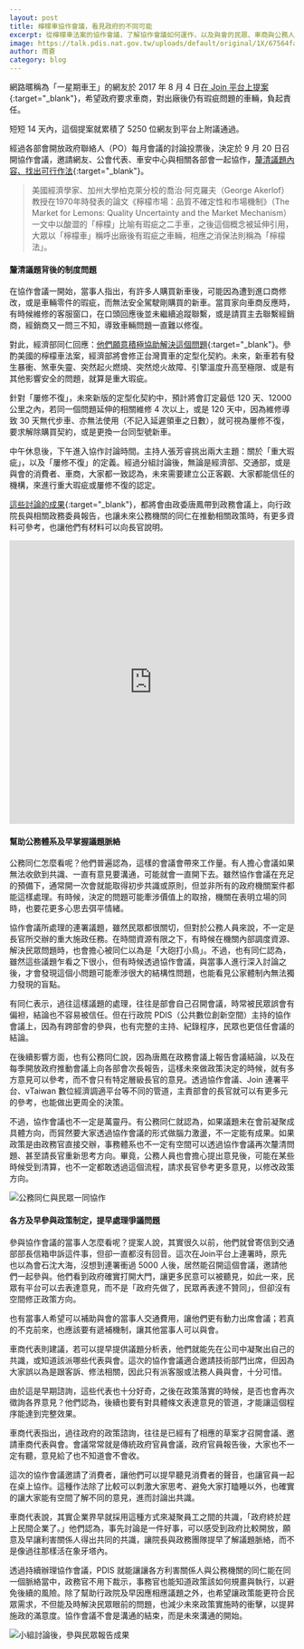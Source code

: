 ```yaml
---
layout: post
title: 檸檬車協作會議，看見政府的不同可能
excerpt: 從檸檬車法案的協作會議，了解協作會議如何運作，以及與會的民眾、車商與公務人員如何看待。
image: https://talk.pdis.nat.gov.tw/uploads/default/original/1X/67564faee7f553b55806e03f6fb9c58f12522875.JPG
author: 雨蒼
category: blog
---
```


網路暱稱為「一星期車王」的網友於 2017 年 8 月 4 日[在 Join 平台上提案](https://join.gov.tw/idea/detail/85924fe2-a1b4-4cca-b5fd-3d29ed9ae34e){:target="_blank"}，希望政府要求車商，對出廠後仍有瑕疵問題的車輛，負起責任。

短短 14 天內，這個提案就累積了 5250 位網友到平台上附議通過。

經過各部會開放政府聯絡人（PO）每月會議的討論投票後，決定於 9 月 20 日召開協作會議，邀請網友、公會代表、車安中心與相關各部會一起協作，[釐清議題內容、找出可行作法](https://issuu.com/pdis.tw/docs/2017_09_01___________________/18){:target="_blank"}。

> 美國經濟學家、加州大學柏克萊分校的喬治·阿克羅夫（George Akerlof）教授在1970年時發表的論文《檸檬市場：品質不確定性和市場機制》（The Market for Lemons: Quality Uncertainty and the Market Mechanism）一文中以酸澀的「檸檬」比喻有瑕疵之二手車，之後這個概念被延伸引用，大眾以「檸檬車」稱呼出廠後有瑕疵之車輛，相應之消保法則稱為「檸檬法」。

#### 釐清議題背後的制度問題

在協作會議一開始，當事人指出，有許多人購買新車後，可能因為遭到進口商修改，或是車輛零件的瑕疵，而無法安全駕駛剛購買的新車。當買家向車商反應時，有時候維修的客服窗口，在口頭回應後並未繼續追蹤聯繫，或是請買主去聯繫經銷商，經銷商又一問三不知，導致車輛問題一直難以修復。

對此，經濟部同仁回應：[他們願意積極協助解決這個問題](https://issuu.com/pdis.tw/stacks/8f615ec9e21349e0a77d343326dc189a){:target="_blank"}。參酌美國的檸檬車法案，經濟部將會修正台灣賣車的定型化契約。未來，新車若有發生暴衝、煞車失靈、突然起火燃燒、突然熄火故障、引擎溫度升高至極限、或是有其他影響安全的問題，就算是重大瑕疵。

針對「屢修不復」，未來新版的定型化契約中，預計將會訂定最低 120 天、12000 公里之內，若同一個問題延伸的相關維修 4 次以上，或是 120 天中，因為維修導致 30 天無代步車、亦無法使用（不記入延遲領車之日數），就可視為屢修不復，要求解除購買契約，或是更換一台同型號新車。

中午休息後，下午進入協作討論時間。主持人張芳睿挑出兩大主題：關於「重大瑕疵」，以及「屢修不復」的定義。經過分組討論後，無論是經濟部、交通部，或是與會的消費者、車商，大家都一致認為，未來需要建立公正客觀、大家都能信任的機構，來進行重大瑕疵或屢修不復的認定。

[這些討論的成果](https://realtimeboard.com/app/board/o9J_k0NDNX4=/){:target="_blank"}，都將會由政委唐鳳帶到政務會議上，向行政院長與相關政務委員報告，也讓未來公務機關的同仁在推動相關政策時，有更多資料可參考，也讓他們有材料可以向長官說明。

<iframe width="100%" height="500" src="https://realtimeboard.com/app/embed/o9J_k0NDNX4=/?&pres=1" frameborder="0" scrolling="no" allowfullscreen></iframe>

#### 幫助公務體系及早掌握議題脈絡

公務同仁怎麼看呢？他們普遍認為，這樣的會議會帶來工作量。有人擔心會議如果無法收歛到共識、一直有意見要溝通，可能就會一直開下去。雖然協作會議在充足的預備下，通常開一次會就能取得初步共識或原則，但並非所有的政府機關案件都能這樣處理。有時候，決定的問題可能牽涉價值上的取捨，機關在表明立場的同時，也要花更多心思去弭平情緒。

協作會議所處理的連署議題，雖然民眾都很關切，但對於公務人員來說，不一定是長官所交辦的重大施政任務。在時間資源有限之下，有時候在機關內部調度資源、解決民眾問題時，也會擔心被同仁以為是「大砲打小鳥」。不過，也有同仁認為，雖然這些議題乍看之下很小，但有時候透過協作會議，與當事人進行深入討論之後，才會發現這個小問題可能牽涉很大的結構性問題，也能看見公家體制內無法獨力發現的盲點。

有同仁表示，過往這樣議題的處理，往往是部會自己召開會議，時常被民眾誤會有偏袒，結論也不容易被信任。但在行政院 PDIS（公共數位創新空間）主持的協作會議上，因為有跨部會的參與，也有完整的主持、紀錄程序，民眾也更信任會議的結論。

在後續影響方面，也有公務同仁說，因為唐鳳在政務會議上報告會議結論，以及在每季開放政府推動會議上向各部會次長報告，這樣未來做政策決定的時候，就有多方意見可以參考，而不會只有特定層級長官的意見。透過協作會議、Join 連署平台、vTaiwan 數位經濟調適平台等不同的管道，主責部會的長官就可以有更多元的參考，也能做出更周全的決策。

不過，協作會議也不一定是萬靈丹。有公務同仁就認為，如果議題未在會前凝聚成具體方向，而貿然要大家透過協作會議的形式做腦力激盪，不一定能有成果。如果政策是由政務官直接交辦，事務體系也不一定有空間可以透過協作會議再次釐清問題、甚至請長官重新思考方向。畢竟，公務人員也會擔心提出意見後，可能在某些時候受到清算，也不一定都敢透過這個流程，請求長官參考更多意見，以修改政策方向。

<img src="https://talk.pdis.nat.gov.tw/uploads/default/original/1X/67564faee7f553b55806e03f6fb9c58f12522875.JPG" alt="公務同仁與民眾一同協作">

#### 各方及早參與政策制定，提早處理爭議問題

參與協作會議的當事人怎麼看呢？提案人說，其實很久以前，他們就曾寄信到交通部部長信箱申訴這件事，但卻一直都沒有回音。這次在Join平台上連署時，原先也以為會石沈大海，沒想到連署衝過 5000 人後，居然能召開這個會議，邀請他們一起參與。他們看到政府確實打開大門，讓更多民意可以被聽見，如此一來，民眾有平台可以去表達意見，而不是「政府先做了，民眾再表達不贊同」，但卻沒有空間修正政策方向。

也有當事人希望可以補助與會的當事人交通費用，讓他們更有動力出席會議；若真的不克前來，也應該要有遞補機制，讓其他當事人可以與會。

車商代表則建議，若可以提早提供議題分析表，他們就能先在公司中凝聚出自己的共識，或知道該派哪些代表與會。這次的協作會議適合邀請技術部門出席，但因為大家誤以為是跟客訴、修法相關，因此只有派客服或法務人員與會，十分可惜。

由於這是早期諮詢，這些代表也十分好奇，之後在政策落實的時候，是否也會再次徵詢各界意見？他們認為，後續也要有對具體條文表達意見的管道，才能讓這個程序能達到完整效果。

車商代表指出，過往政府的政策諮詢，往往是已經有了相應的草案才召開會議、邀請車商代表與會。會議常常就是傳統政府官員會議，政府官員報告後，大家也不一定有聽，意見給了也不知道會不會收。

這次的協作會議邀請了消費者，讓他們可以提早聽見消費者的聲音，也讓官員一起在桌上協作。這種作法除了比較可以刺激大家思考、避免大家打瞌睡以外，也確實的讓大家能有空間了解不同的意見，進而討論出共識。

車商代表說，其實企業界早就採用這種方式來凝聚員工之間的共識，「政府終於趕上民間企業了。」他們認為，事先討論是一件好事，可以感受到政府比較開放，願意及早讓利害關係人得出共同的共識，讓院長與政務團隊提早了解議題脈絡，而不是像過往那樣活在象牙塔內。

透過持續辦理協作會議，PDIS 就能讓讓各方利害關係人與公務機關的同仁能在同一個脈絡當中，政務官不用下裁示，事務官也能知道政策該如何規畫與執行，以避免後續的風險。除了幫助行政院及早因應相應議題之外，也希望讓政策能更符合民眾需求，不但能及時解決民眾眼前的問題，也減少未來政策實施時的衝擊，以提昇施政的滿意度。協作會議不會是溝通的結束，而是未來溝通的開始。

<img src="https://talk.pdis.nat.gov.tw/uploads/default/original/1X/7e30b9f700443123c541a36f86f6bcdcd90da6eb.JPG" alt="小組討論後，參與民眾報告成果">
